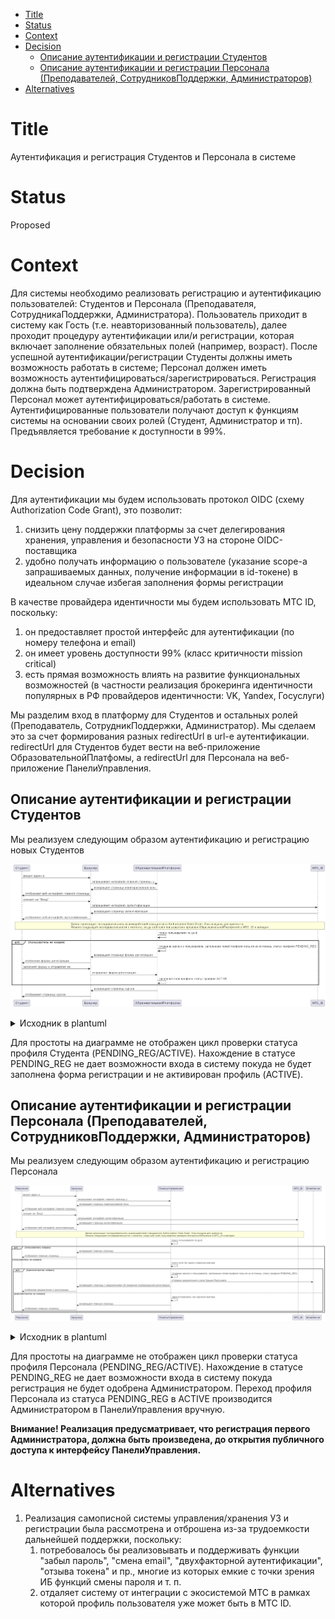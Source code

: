- [Title](#title)
- [Status](#status)
- [Context](#context)
- [Decision](#decision)
  - [Описание аутентификации и регистрации Студентов](#описание-аутентификации-и-регистрации-студентов)
  - [Описание аутентификации и регистрации Персонала (Преподавателей, СотрудниковПоддержки, Администраторов)](#описание-аутентификации-и-регистрации-персонала-преподавателей-сотрудниковподдержки-администраторов)
- [Alternatives](#alternatives)

# Title
Аутентификация и регистрация Студентов и Персонала в системе

# Status
Proposed

# Context
Для системы необходимо реализовать регистрацию и аутентификацию пользователей: Студентов и Персонала (Преподавателя, СотрудникаПоддержки, Администратора). Пользователь приходит в систему как Гость (т.е. неавторизованный пользователь), далее проходит процедуру аутентификации или/и регистрации, которая включает заполнение обязательных полей (например, возраст). После успешной аутентификации/регистрации Студенты должны иметь возможность работать в системе; Персонал должен иметь возможность аутентифицироваться/зарегистрироваться. Регистрация должна быть подтверждена Администратором. Зарегистрированный Персонал может аутентифицироваться/работать в системе. Аутентифицированные пользователи получают доступ к функциям системы на основании своих ролей (Студент, Администратор и тп). Предъявляется требование к доступности в 99%.

# Decision
Для аутентификации мы будем использовать протокол OIDC (схему Authorization Code Grant), это позволит:
1. снизить цену поддержки платформы за счет делегирования хранения, управления и безопасности УЗ на стороне OIDC-поставщика
2. удобно получать информацию о пользователе (указание scope-а запрашиваемых данных, получение информации в id-токене) в идеальном случае избегая заполнения формы регистрации

В качестве провайдера идентичности мы будем использовать МТС ID, поскольку:
1. он предоставляет простой интерфейс для аутентификации (по номеру телефона и email)
2. он имеет уровень доступности 99% (класс критичности mission critical)
3. есть прямая возможность влиять на развитие функциональных возможностей (в частности реализация брокеринга идентичности популярных в РФ провайдеров идентичности: VK, Yandex, Госуслуги)

Мы разделим вход в платформу для Студентов и остальных ролей (Преподаватель, СотрудникПоддержки, Администратор). Мы сделаем это за счет формирования разных redirectUrl в url-е аутентификации. redirectUrl для Студентов будет вести на веб-приложение ОбразовательнойПлатфомы, а redirectUrl для Персонала на веб-приложение ПанелиУправления.

## Описание аутентификации и регистрации Студентов
Мы реализуем следующим образом аутентификацию и регистрацию новых Студентов

![student auth](student_auth.png)
<details>
<summary>Исходник в plantuml</summary>

```plantuml
Студент->Браузер: вводит адрес в
Браузер->ОбразовательнаяПлатформа: запрашивает интерфейс главной страницы у
ОбразовательнаяПлатформа->Браузер: возвращает страницу неавторизованой зоны
Браузер->Студент: отображает веб-интерфейс главной страницы
Студент->Браузер: кликает на "Вход"
Браузер->МТС_ID: запрашивает интерфейс аутентификации
МТС_ID->Браузер: возвращает страницу аутентификации
Браузер->Студент: отображает веб-интерфейс аутентификации
rnote over Студент,МТС_ID
 Далее происходит последовательноть взаимодействий стандартного Authorization Code Grant. Она опущена для краткости.
 Начало следующей последовательности с момента, когда auth code пользователя проверен ОбразовательнойПлатфомой в МТС_ID и валиден
endrnote
ОбразовательнаяПлатформа->ОбразовательнаяПлатформа: поиск пользователя по guid
alt пользователь не найден 
    ОбразовательнаяПлатформа->ОбразовательнаяПлатформа: создание записи о пользователе, заполнение полей профиля поль-ля из id-токена, статус профиля PENDING_REG
    ОбразовательнаяПлатформа->Браузер: возвращает страницу формы регистрации
    Браузер->Студент: отобжение формы регистрации
    Студент->Браузер: заполняет форму и отправляет ее
    Браузер->ОбразовательнаяПлатформа: отправляет форму регистрации
    ОбразовательнаяПлатформа->ОбразовательнаяПлатформа: заполняет поля профиля, статус профиля ACTIVE
end
ОбразовательнаяПлатформа->Браузер: возвращает страницу курсов
    Браузер->Студент: отображает страницу курсов
```
</details>

Для простоты на диаграмме не отображен цикл проверки статуса профиля Студента (PENDING_REG/ACTIVE). Нахождение в статусе PENDING_REG не дает возможности входа в систему покуда не будет заполнена форма регистрации и не активирован профиль (ACTIVE).

## Описание аутентификации и регистрации Персонала (Преподавателей, СотрудниковПоддержки, Администраторов)
Мы реализуем следующим образом аутентификацию и регистрацию Персонала

![admin auth](admin_auth.png)
<details>
<summary>Исходник в plantuml</summary>

```plantuml
Персонал->Браузер: вводит адрес в
Браузер->ПанельУправления: запрашивает интерфейс главной страницы у
ПанельУправления->Браузер: возвращает страницу неавторизованой зоны
Браузер->Персонал: отображает веб-интерфейс главной страницы
Персонал->Браузер: кликает на "Вход"
Браузер->МТС_ID: запрашивает интерфейс аутентификации
МТС_ID->Браузер: возвращает страницу аутентификации
Браузер->Персонал: отображает веб-интерфейс аутентификации
rnote over Персонал,МТС_ID
 Далее происходит последовательноть взаимодействий стандартного Authorization Code Grant. Она опущена для краткости.
 Начало следующей последовательности с момента, когда auth code пользователя проверен ПанельюУправления в МТС_ID и валиден
endrnote
ПанельУправления->ПанельУправления: поиск пользователя по guid
alt пользователь найден
    ПанельУправления->Браузер: возвращает главную страницу
    Браузер->Персонал: отображает главную страницу
else пользователь не найден
    ПанельУправления->ПанельУправления: поиск хотя бы одного Администратора
    alt Администратор найден
        ПанельУправления->ПанельУправления: создание записи о пользователе, заполнение полей профиля поль-ля из id-токена, статус профиля PENDING_REG
        ПанельУправления->EmailServer: отправка уведомления о регистрации Персонала
        ПанельУправления->Браузер: возвращает страницу с уведомлением об ожидании подтверждения регистрации
    Браузер->Персонал: отобжение уведомления о регистрации
    else Администратор не найден
        ПанельУправления->ПанельУправления: зарегистрировать как Администратора
        ПанельУправления->Браузер: возвращает главную страницу
        Браузер->Персонал: отображает главную страницу
    end
end
```
</details>

Для простоты на диаграмме не отображен цикл проверки статуса профиля Персонала (PENDING_REG/ACTIVE). Нахождение в статусе PENDING_REG не дает возможности входа в систему покуда регистрация не будет одобрена Администратором.
Переход профиля Персонала из статуса PENDING_REG в ACTIVE производится Администратором в ПанелиУправления вручную.

**Внимание! Реализация предусматривает, что регистрация первого Администратора, должна быть произведена, до открытия публичного доступа к интерфейсу ПанелиУправления.**

# Alternatives
1. Реализация самописной системы управления/хранения УЗ и регистрации была рассмотрена и отброшена из-за трудоемкости дальнейшей поддержки, поскольку:
   1. потребовалось бы реализовывать и поддерживать функции "забыл пароль", "смена email", "двухфакторной аутентификации", "отзыва токена" и пр., многие из которых емкие с точки зрения ИБ функций смены пароля и т. п.
   2. отдаляет систему от интеграции с экосистемой МТС в рамках которой профиль пользователя уже может быть в МТС ID.